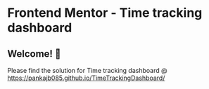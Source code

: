 # Frontend Mentor - Time tracking dashboard

## Welcome! 👋

Please find the solution for Time tracking dashboard @ https://pankajb085.github.io/TimeTrackingDashboard/